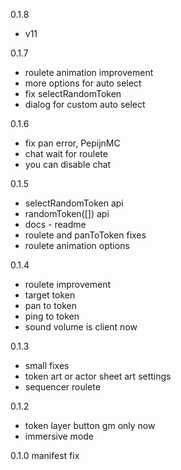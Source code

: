 0.1.8
- v11

0.1.7
- roulete animation improvement
- more options for auto select 
- fix selectRandomToken
- dialog for custom auto select

0.1.6
- fix pan error, PepijnMC
- chat wait for roulete
- you can disable chat

0.1.5
- selectRandomToken api
- randomToken([]) api
- docs - readme
- roulete and panToToken fixes
- roulete animation options

0.1.4
- roulete improvement
- target token
- pan to token
- ping to token
- sound volume is client now

0.1.3
- small fixes
- token art or actor sheet art settings
- sequencer roulete

0.1.2
- token layer button gm only now
- immersive mode

0.1.0
manifest fix
